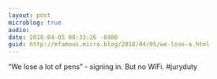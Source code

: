 ```yaml
---
layout: post
microblog: true
audio: 
date: 2018-04-05 08:33:26 -0400
guid: http://mfamous.micro.blog/2018/04/05/we-lose-a.html
---
```

“We lose a lot of pens” - signing in. But no WiFi. #juryduty 

